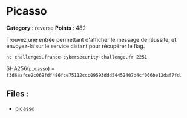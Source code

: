 # Picasso

**Category** : reverse
**Points** : 482

Trouvez une entrée permettant d'afficher le message de réussite, et envoyez-la sur le service distant pour récupérer le flag.

`nc challenges.france-cybersecurity-challenge.fr 2251`

SHA256(`picasso`) = `f3d6aafce2c069fdf486fce75112ccc09593ddd54452407d4cf066be12daf7fd`.

## Files : 
 - [picasso](./picasso)


